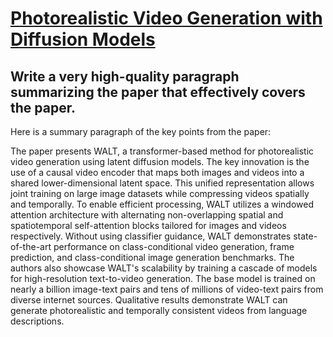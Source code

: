 # [Photorealistic Video Generation with Diffusion Models](https://arxiv.org/abs/2312.06662)

## Write a very high-quality paragraph summarizing the paper that effectively covers the paper.

 Here is a summary paragraph of the key points from the paper:

The paper presents WALT, a transformer-based method for photorealistic video generation using latent diffusion models. The key innovation is the use of a causal video encoder that maps both images and videos into a shared lower-dimensional latent space. This unified representation allows joint training on large image datasets while compressing videos spatially and temporally. To enable efficient processing, WALT utilizes a windowed attention architecture with alternating non-overlapping spatial and spatiotemporal self-attention blocks tailored for images and videos respectively. Without using classifier guidance, WALT demonstrates state-of-the-art performance on class-conditional video generation, frame prediction, and class-conditional image generation benchmarks. The authors also showcase WALT's scalability by training a cascade of models for high-resolution text-to-video generation. The base model is trained on nearly a billion image-text pairs and tens of millions of video-text pairs from diverse internet sources. Qualitative results demonstrate WALT can generate photorealistic and temporally consistent videos from language descriptions.
